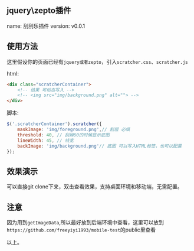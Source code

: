 ## jquery\zepto插件


name: 刮刮乐插件
version: v0.0.1

## 使用方法

这里假设你的页面已经有`jquery或者zepto`，引入`scratcher.css`、`scratcher.js`

html:
```html
<div class="scratcherContainer">
    <!-- 结果 可动态写入 -->
    <!-- <img src="img/background.png" alt=""> -->
</div>
```
脚本:
```js
$('.scratcherContainer').scratcher({
    maskImage: 'img/foreground.png',// 刮层 必填
    threshold: 40, // 刮掉60的时候显示底图
    lineWidth: 45, // 线宽
    backImage: 'img/background.png'// 底图 可以写入HTML标签，也可以配置
});
```
## 效果演示

可以直接git clone下来，双击查看效果，支持桌面环境和移动端，无需配置。

## 注意

因为用到`getImageData`,所以最好放到后端环境中查看，这里可以放到`https://github.com/freeyiyi1993/mobile-test`的public里查看

以上。

